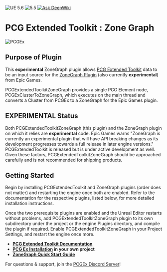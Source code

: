 ![UE 5.6](https://img.shields.io/badge/UE-5.6-darkgreen) ![5.5](https://img.shields.io/badge/5.5-darkgreen) [![Ask DeepWiki](https://deepwiki.com/badge.svg)](https://deepwiki.com/Nebukam/PCGExtendedToolkitZoneGraph)
# PCG Extended Toolkit : Zone Graph

![PCGEx](https://raw.githubusercontent.com/Nebukam/PCGExtendedToolkit/refs/heads/docs/_sources/smol-logo.png)

## Purpose of Plugin

This **experimental** ZoneGraph plugin allows [PCG Extended Toolkit](https://nebukan.github.io/PCGExtendedToolkit) data to be an input source for the [ZoneGraph Plugin]() (also currently **experimental**) from Epic Games.

PCGExtendedToolkitZoneGraph provides a single PCG Element node, PCGExClusterToZoneGraph, which executes on the main thread and converts a Cluster from PCGEx to a ZoneGraph for the Epic Games plugin.

## EXPERIMENTAL Status

Both PCGExtendedToolkitZoneGraph (this plugin) and the ZoneGraph plugin on which it relies are **experimental** code. Epic Games warns "ZoneGraph is currently an experimental plugin that will have API breaking changes as its development progresses towards a full release in later engine versions." PCGExtendedToolkit is released but is under active development as well. Given these factors, PCGExtendedToolkitZoneGraph should be approached carefully and is not recommended for shipping products.

## Getting Started

Begin by installing PCGExtendedToolkit and ZoneGraph plugins (order does not matter) and restarting the engine once both are enabled. Refer to the documentation for the respective plugins, listed below, for more detailed installation instructions.

Once the two prerequisite plugins are enabled and the Unreal Editor restarts without problems, add PCGExtendedToolkitZoneGraph plugin to its own subdirectory under the project or the engine Plugins directory, and compile the plugin if required. Enable PCGExtendedToolkitZoneGraph in your Project Settings, and restart the engine once more.

- **[PCG Extended Toolkit Documentation](https://pcgex.gitbook.io/pcgex)**  
- **[PCG Ex Installation](https://nebukam.github.io/PCGExtendedToolkit/installation.html) in your own project**
- **[ZoneGraph Quick Start Guide](https://dev.epicgames.com/community/learning/tutorials/qz6r/unreal-engine-zonegraph-quick-start-guide)**


For questions & support, join the [PCGEx Discord Server](https://discord.gg/mde2vC5gbE)!

